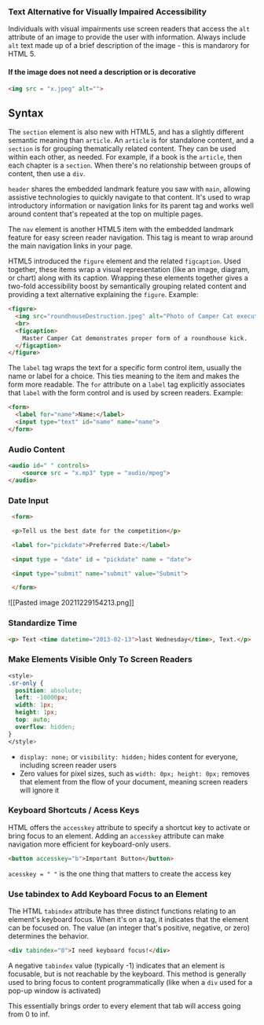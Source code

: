 ### Text Alternative for Visually Impaired Accessibility
Individuals with visual impairments use screen readers that access the  `alt` attribute of an image to provide the user with information. Always include `alt` text made up of a brief description of the image - this is mandarory for HTML 5.

#### If the image does not need a description or is decorative
```HTML
<img src = "x.jpeg" alt="">
```

## Syntax
The `section` element is also new with HTML5, and has a slightly different semantic meaning than `article`. An `article` is for standalone content, and a `section` is for grouping thematically related content. They can be used within each other, as needed. For example, if a book is the `article`, then each chapter is a `section`. When there's no relationship between groups of content, then use a `div`.

`header` shares the embedded landmark feature you saw with `main`, allowing assistive technologies to quickly navigate to that content. It's used to wrap introductory information or navigation links for its parent tag and works well around content that's repeated at the top on multiple pages.

The `nav` element is another HTML5 item with the embedded landmark feature for easy screen reader navigation. This tag is meant to wrap around the main navigation links in your page.

HTML5 introduced the `figure` element and the related `figcaption`. Used together, these items wrap a visual representation (like an image, diagram, or chart) along with its caption. Wrapping these elements together gives a two-fold accessibility boost by semantically grouping related content and providing a text alternative explaining the `figure`. Example:

```html
<figure>
  <img src="roundhouseDestruction.jpeg" alt="Photo of Camper Cat executing a roundhouse kick">
  <br>
  <figcaption>
    Master Camper Cat demonstrates proper form of a roundhouse kick.
  </figcaption>
</figure>
```

The `label` tag wraps the text for a specific form control item, usually the name or label for a choice. This ties meaning to the item and makes the form more readable. The `for` attribute on a `label` tag explicitly associates that `label` with the form control and is used by screen readers. Example:

```html
<form>
  <label for="name">Name:</label>
  <input type="text" id="name" name="name">
</form>
```

### Audio Content
```HTML
<audio id=" " controls>
	<source src = "x.mp3" type = "audio/mpeg">
</audio>
```

### Date Input
```html
 <form>

 <p>Tell us the best date for the competition</p>

 <label for="pickdate">Preferred Date:</label>

 <input type = "date" id = "pickdate" name = "date">

 <input type="submit" name="submit" value="Submit">

 </form>
```
![[Pasted image 20211229154213.png]]

### Standardize Time
```html
<p> Text <time datetime="2013-02-13">last Wednesday</time>, Text.</p>
```

### Make Elements Visible Only To Screen Readers
```css
<style>
.sr-only {
  position: absolute;
  left: -10000px;
  width: 1px;
  height: 1px;
  top: auto;
  overflow: hidden;
}
</style>
```
-   `display: none;` or `visibility: hidden;` hides content for everyone, including screen reader users
-   Zero values for pixel sizes, such as `width: 0px; height: 0px;` removes that element from the flow of your document, meaning screen readers will ignore it

### Keyboard Shortcuts / Acess Keys
HTML offers the `accesskey` attribute to specify a shortcut key to activate or bring focus to an element. Adding an `accesskey` attribute can make navigation more efficient for keyboard-only users.

```html
<button accesskey="b">Important Button</button>
```

`acesskey = " "` is the one thing that matters to create the access key

### Use tabindex to Add Keyboard Focus to an Element
The HTML `tabindex` attribute has three distinct functions relating to an element's keyboard focus. When it's on a tag, it indicates that the element can be focused on. The value (an integer that's positive, negative, or zero) determines the behavior.

```html
<div tabindex="0">I need keyboard focus!</div>
```

A negative `tabindex` value (typically -1) indicates that an element is focusable, but is not reachable by the keyboard. This method is generally used to bring focus to content programmatically (like when a `div` used for a pop-up window is activated)

This essentially brings order to every element that tab will access going from 0 to inf.